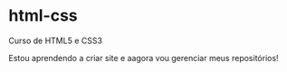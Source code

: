 # html-css
 Curso de HTML5 e CSS3

 Estou aprendendo a criar site e aagora vou gerenciar meus repositórios!
